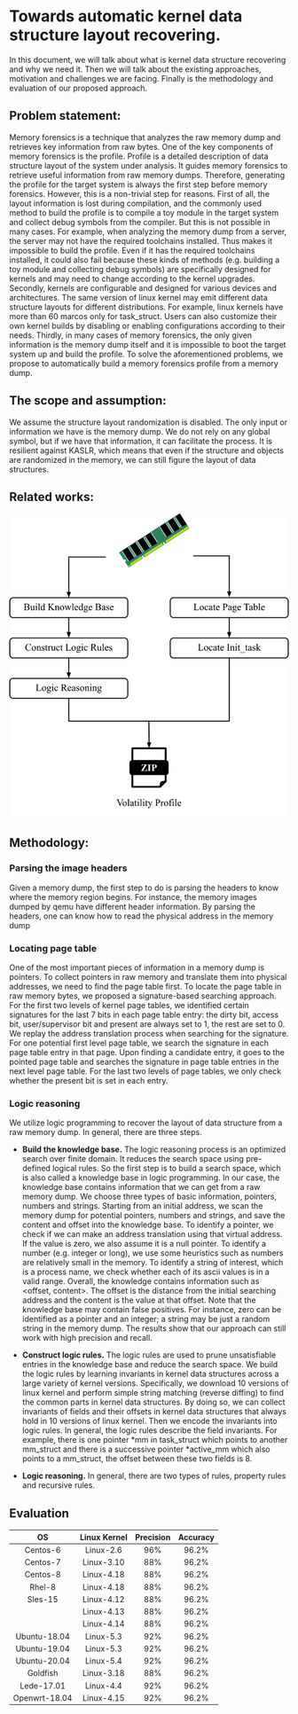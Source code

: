 # Towards automatic kernel data structure layout recovering. 
In this document, we will talk about what is kernel data structure recovering and why we need it. 
Then we will talk about the existing approaches, motivation and challenges we are facing. 
Finally is the methodology and evaluation of our proposed approach.

## Problem statement:
Memory forensics is a technique that analyzes the raw memory dump and retrieves key information from raw bytes. One of the key components of memory 
forensics is the profile. Profile is a detailed description of data structure layout of the system under analysis. It guides memory forensics to 
retrieve useful information from raw memory dumps. Therefore, generating the profile for the target system is always the first step before memory forensics. 
However,  this is a non-trivial step for reasons. First of all,  the layout information is lost during compilation, and the commonly used method to build 
the profile is to compile a toy module in the target system and collect debug symbols from the compiler. But this is not possible in many cases. For example, 
when analyzing the memory dump from a server, the server may not have the required toolchains installed. Thus makes it impossible to build the profile. 
Even if it has the required toolchains installed, it could also fail because these kinds of methods (e.g. building a toy module and collecting debug symbols) 
are specifically designed for kernels and may need to change according to the kernel upgrades. Secondly, kernels are configurable and designed for 
various devices and architectures. The same version of linux kernel may emit different data structure layouts for different distributions.
For example, linux kernels have more than 60 marcos only for task_struct. Users can also customize their own kernel builds by disabling or enabling 
configurations according to their needs. Thirdly, in many cases of memory forensics, the only given information is the memory dump itself and it is 
impossible to boot the target system up and build the profile. To solve the aforementioned problems, we propose to automatically build a memory forensics profile from 
a memory dump. 

## The scope and assumption:
We assume the structure layout randomization is disabled. The only input or information we have is the memory dump. We do not rely on any global symbol, 
but if we have that information, it can facilitate the process. It is resilient against KASLR, which means that even if the structure and objects are 
randomized in the memory, we can still figure the layout of data structures.

## Related works:
![Workflow](path127.png)
## Methodology:
### Parsing the image headers
Given a memory dump, the first step to do is parsing the headers to know where the memory region begins. For instance, the memory images dumped 
by qemu have different header information. By parsing the headers, one can know how to read the physical address in the memory dump

### Locating page table
One of the most important pieces of information in a memory dump is pointers. To collect pointers in raw memory and translate them into physical addresses, 
we need to find the page table first. To locate the page table in raw memory bytes, we proposed a signature-based searching approach. For the first two 
levels of kernel page tables, we identified certain signatures for the last 7 bits in each page table entry: the dirty bit, access bit, user/supervisor 
bit and present are always set to 1, the rest are set to 0. We replay the address translation process when searching for the signature. For one potential
first level page table, we search the signature in each page table entry in that page. Upon finding a candidate entry, it  goes to the pointed page table 
and searches the signature in page table entries in the next level page table. For the last two levels of page tables, we only check whether the present 
bit is set in each entry. 

### Logic reasoning
We utilize logic programming to recover the layout of data structure from a raw memory dump. In general, there are three steps. 
* __Build the knowledge base.__
The logic reasoning process is an optimized search over finite domain. It reduces the search space using pre-defined logical rules. 
So the first step is to build a search space, which is also called a knowledge base in logic programming. In our case, the knowledge base 
contains information that we can get from a raw memory dump. We choose three types of basic information, pointers, numbers and strings. 
Starting from an initial address, we scan the memory dump for potential pointers, numbers and strings, and save the content and offset into the 
knowledge base. To identify a pointer, we check if we can make an address translation using that virtual address. If the value is zero, we also 
assume it is a null pointer.  To identify a number (e.g. integer or long), we use some heuristics such as numbers are relatively small in the memory. 
To identify a string of interest, which is a process name, we check whether each of its ascii values is in a valid range. Overall, the knowledge 
contains information such as <offset, content>. The offset is the distance from the initial searching address and the content is the value at that 
offset. Note that the knowledge base may contain false positives. For instance, zero can be identified as a pointer and an integer; a string may 
be just a random string in the memory dump. The results show that our approach can still work with high precision and recall.

* __Construct logic rules.__
The logic rules are used to prune unsatisfiable entries in the knowledge base and reduce the search space. We build the logic rules by learning 
invariants in kernel data structures across a large variety of kernel versions. Specifically, we download 10 versions of linux kernel and perform 
simple string matching (reverse diffing) to find the common parts in kernel data structures. By doing so, we can collect invariants of fields and 
their offsets in kernel data structures that always hold in 10 versions of linux kernel. Then we encode the invariants into logic rules. In general, 
the logic rules describe the field invariants. For example, there is one pointer *mm in task_struct which points to another mm_struct and there is a 
successive pointer *active_mm which also points to a mm_struct, the offset between these two fields is 8.

* __Logic reasoning.__
In general, there are two types of rules, property rules and recursive rules. 


## Evaluation

| OS | Linux Kernel | Precision | Accuracy |
| :---: | :---: | :---: | :---: |
| Centos-6 | Linux-2.6  | 96% | 96.2% |
| Centos-7 | Linux-3.10 | 88% | 96.2% |
| Centos-8 | Linux-4.18 | 88% | 96.2% |
| Rhel-8   | Linux-4.18 | 88% | 96.2% |
| Sles-15  | Linux-4.12 | 88% | 96.2% |
|          | Linux-4.13 | 88% | 96.2% |
|          | Linux-4.14 | 88% | 96.2% |
| Ubuntu-18.04  | Linux-5.3 | 92% | 96.2% |
| Ubuntu-19.04  | Linux-5.3 | 92% | 96.2% |
| Ubuntu-20.04  | Linux-5.4 | 92% | 96.2% |
| Goldfish      | Linux-3.18| 88% | 96.2% |
| Lede-17.01  | Linux-4.4 | 92% | 96.2% |
| Openwrt-18.04  | Linux-4.15 | 92% | 96.2% |


